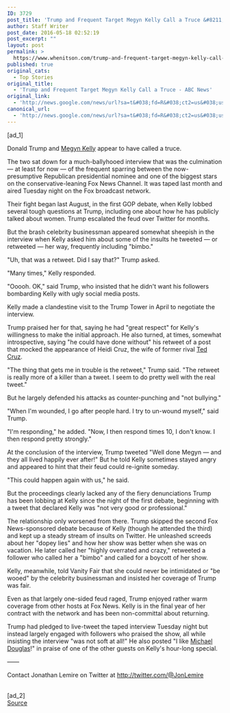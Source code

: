 ```yaml
---
ID: 3729
post_title: 'Trump and Frequent Target Megyn Kelly Call a Truce &#8211; ABC News'
author: Staff Writer
post_date: 2016-05-18 02:52:19
post_excerpt: ""
layout: post
permalink: >
  https://www.whenitson.com/trump-and-frequent-target-megyn-kelly-call-a-truce-abc-news/
published: true
original_cats:
  - Top Stories
original_title:
  - 'Trump and Frequent Target Megyn Kelly Call a Truce - ABC News'
original_link:
  - 'http://news.google.com/news/url?sa=t&#038;fd=R&#038;ct2=us&#038;usg=AFQjCNFmKyncw8HPwtvfGJxYrD654ZnoHA&#038;clid=c3a7d30bb8a4878e06b80cf16b898331&#038;cid=52779103998136&#038;ei=4tg7V5jEOpXOhAH4oIuwDQ&#038;url=http://abcnews.go.com/Entertainment/wireStory/trump-frequent-target-megyn-kelly-call-truce-39184209'
canonical_url:
  - 'http://news.google.com/news/url?sa=t&#038;fd=R&#038;ct2=us&#038;usg=AFQjCNFmKyncw8HPwtvfGJxYrD654ZnoHA&#038;clid=c3a7d30bb8a4878e06b80cf16b898331&#038;cid=52779103998136&#038;ei=4tg7V5jEOpXOhAH4oIuwDQ&#038;url=http://abcnews.go.com/Entertainment/wireStory/trump-frequent-target-megyn-kelly-call-truce-39184209'
---
```

 [ad_1]
<br><div readability="119.78501440922">
<p itemprop="articleBody">
Donald Trump and <a href="http://abcnews.go.com/topics/news/reporters/megyn-kelly.htm" class="r_lapi">Megyn Kelly</a> appear to have called a truce.</p>
<p itemprop="articleBody">
The two sat down for a much-ballyhooed interview that was the culmination — at least for now — of the frequent sparring between the now-presumptive Republican presidential nominee and one of the biggest stars on the conservative-leaning Fox News Channel. It was taped last month and aired Tuesday night on the Fox broadcast network.</p>
<p itemprop="articleBody">
Their fight began last August, in the first GOP debate, when Kelly lobbed several tough questions at Trump, including one about how he has publicly talked about women. Trump escalated the feud over Twitter for months.</p>
<p itemprop="articleBody">
But the brash celebrity businessman appeared somewhat sheepish in the interview when Kelly asked him about some of the insults he tweeted — or retweeted — her way, frequently including "bimbo."</p>
<p itemprop="articleBody">
"Uh, that was a retweet. Did I say that?" Trump asked.</p>
<p itemprop="articleBody">
"Many times," Kelly responded.</p>
<p itemprop="articleBody">
"Ooooh. OK," said Trump, who insisted that he didn't want his followers bombarding Kelly with ugly social media posts.</p>
<p itemprop="articleBody">
Kelly made a clandestine visit to the Trump Tower in April to negotiate the interview.</p>
<p itemprop="articleBody">
Trump praised her for that, saying he had "great respect" for Kelly's willingness to make the initial approach. He also turned, at times, somewhat introspective, saying "he could have done without" his retweet of a post that mocked the appearance of Heidi Cruz, the wife of former rival <a href="http://abcnews.go.com/topics/news/us/senator-ted-cruz.htm" class="r_lapi">Ted Cruz</a>.</p>
<p itemprop="articleBody">
"The thing that gets me in trouble is the retweet," Trump said. "The retweet is really more of a killer than a tweet. I seem to do pretty well with the real tweet."</p>
<p itemprop="articleBody">
But he largely defended his attacks as counter-punching and "not bullying."</p>
<p itemprop="articleBody">
"When I'm wounded, I go after people hard. I try to un-wound myself," said Trump.</p>
<p itemprop="articleBody">
"I'm responding," he added. "Now, I then respond times 10, I don't know. I then respond pretty strongly."</p>
<p itemprop="articleBody">
At the conclusion of the interview, Trump tweeted "Well done Megyn — and they all lived happily ever after!" But he told Kelly sometimes stayed angry and appeared to hint that their feud could re-ignite someday.</p>
<p itemprop="articleBody">
"This could happen again with us," he said.</p>
<p itemprop="articleBody">
But the proceedings clearly lacked any of the fiery denunciations Trump has been lobbing at Kelly since the night of the first debate, beginning with a tweet that declared Kelly was "not very good or professional."</p>
<p itemprop="articleBody">
The relationship only worsened from there. Trump skipped the second Fox News-sponsored debate because of Kelly (though he attended the third) and kept up a steady stream of insults on Twitter. He unleashed screeds about her "dopey lies" and how her show was better when she was on vacation. He later called her "highly overrated and crazy," retweeted a follower who called her a "bimbo" and called for a boycott of her show.</p>
<p itemprop="articleBody">
Kelly, meanwhile, told Vanity Fair that she could never be intimidated or "be wooed" by the celebrity businessman and insisted her coverage of Trump was fair.</p>
<p itemprop="articleBody">
Even as that largely one-sided feud raged, Trump enjoyed rather warm coverage from other hosts at Fox News. Kelly is in the final year of her contract with the network and has been non-committal about returning.</p>
<p itemprop="articleBody">
Trump had pledged to live-tweet the taped interview Tuesday night but instead largely engaged with followers who praised the show, all while insisting the interview "was not soft at all!" He also posted "I like <a href="http://abcnews.go.com/topics/entertainment/actors/michael-douglas.htm" class="r_lapi">Michael Douglas</a>!" in praise of one of the other guests on Kelly's hour-long special.</p>
<p itemprop="articleBody">
——</p>
<p itemprop="articleBody">
Contact Jonathan Lemire on Twitter at <a href="http://twitter.com/@JonLemire">http://twitter.com/@JonLemire</a> </p>
</div>
<br>[ad_2]
<br><a href="http://news.google.com/news/url?sa=t&#038;fd=R&#038;ct2=us&#038;usg=AFQjCNFmKyncw8HPwtvfGJxYrD654ZnoHA&#038;clid=c3a7d30bb8a4878e06b80cf16b898331&#038;cid=52779103998136&#038;ei=4tg7V5jEOpXOhAH4oIuwDQ&#038;url=http://abcnews.go.com/Entertainment/wireStory/trump-frequent-target-megyn-kelly-call-truce-39184209">Source </a>